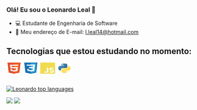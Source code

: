 ### Olá! Eu sou o Leonardo Leal 🤝

- 💻 Estudante de Engenharia de Software 
- 📧 Meu endereço de E-mail: l.leal14@hotmail.com




## Tecnologias que estou estudando no momento:
<div align="left" style="display: inline_block">  
  <img align="center" alt="Rafa-HTML" height="30" width="40" src="https://raw.githubusercontent.com/devicons/devicon/master/icons/html5/html5-original.svg">
  <img align="center" alt="Rafa-CSS" height="30" width="40" src="https://raw.githubusercontent.com/devicons/devicon/master/icons/css3/css3-original.svg">
  <img align="center" alt="Rafa-Js" height="30" width="40" src="https://raw.githubusercontent.com/devicons/devicon/master/icons/javascript/javascript-plain.svg"> 
  <img align="center" alt="Rafa-Python" height="30" width="40" src="https://raw.githubusercontent.com/devicons/devicon/master/icons/python/python-original.svg">  
</div><br/>



<!--<div align="left">

![Leonardo Leal GitHub stats](https://github-readme-stats.vercel.app/api?username=leonardojleal&show_icons=true&theme=dracula&count_private=true)

 </div>

<div align="left">-->
  
[![Leonardo top languages](https://github-readme-stats.vercel.app/api/top-langs/?username=leonardojleal&theme=blue-white)](https://github.com/anuraghazra/github-readme-stats)
  
 </div>


<div align="left">
  <a href="https://instagram.com/leal.lleo" target="_blank"><img src="https://img.shields.io/badge/-Instagram-%23E4405F?style=for-the-badge&logo=instagram&logoColor=white" target="_blank"></a>
  <a href="https://www.linkedin.com/in/leonardo-leal-b25334299" target="_blank"><img src="https://img.shields.io/badge/-LinkedIn-%230077B5?style=for-the-badge&logo=linkedin&logoColor=white" target="_blank"></a> 
  </div>






